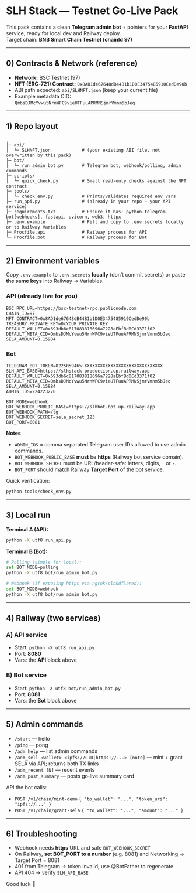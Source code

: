 # SLH Stack — Testnet Go‑Live Pack

This pack contains a clean **Telegram admin bot** + pointers for your **FastAPI** service, ready for local dev and Railway deploy.  
Target chain: **BNB Smart Chain Testnet (chainId 97)**

---

## 0) Contracts & Network (reference)
- **Network:** BSC Testnet (97)
- **NFT (ERC‑721) Contract:** `0x8AD1de67648dB44B1b1D0E3475485910CedDe90b`
- ABI path expected: `abi/SLHNFT.json` (keep your current file)
- Example metadata CID: `QmbsDJMcYvwu5NrnWFC9vieUTFuuAPRMNSjmrVmnm5bJeq`

---

## 1) Repo layout

```
.
├─ abi/
│  └─ SLHNFT.json            # (your existing ABI file, not overwritten by this pack)
├─ bot/
│  └─ run_admin_bot.py       # Telegram bot, webhook/polling, admin commands
├─ scripts/
│  └─ quick_check.py         # Small read‑only checks against the NFT contract
├─ tools/
│  └─ check_env.py           # Prints/validates required env vars
├─ run_api.py                # (already in your repo — your API service)
├─ requirements.txt          # Ensure it has: python-telegram-bot[webhooks], fastapi, uvicorn, web3, httpx
├─ .env.example              # Fill and copy to .env.secrets locally or to Railway Variables
├─ Procfile.api              # Railway process for API
└─ Procfile.bot              # Railway process for Bot
```

---

## 2) Environment variables

Copy `.env.example` to `.env.secrets` **locally** (don’t commit secrets) or paste **the same keys** into Railway → Variables.

### API (already live for you)
```
BSC_RPC_URL=https://bsc-testnet-rpc.publicnode.com
CHAIN_ID=97
NFT_CONTRACT=0x8AD1de67648dB44B1b1D0E3475485910CedDe90b
TREASURY_PRIVATE_KEY=0xYOUR_PRIVATE_KEY
DEFAULT_WALLET=0x693db6c817083818696a7228aEbfBd0Cd3371f02
DEFAULT_META_CID=QmbsDJMcYvwu5NrnWFC9vieUTFuuAPRMNSjmrVmnm5bJeq
SELA_AMOUNT=0.15984
```

### Bot
```
TELEGRAM_BOT_TOKEN=8225059465:XXXXXXXXXXXXXXXXXXXXXXXXXXXXXX
SLH_API_BASE=https://slhstack-production.up.railway.app
DEFAULT_WALLET=0x693db6c817083818696a7228aEbfBd0Cd3371f02
DEFAULT_META_CID=QmbsDJMcYvwu5NrnWFC9vieUTFuuAPRMNSjmrVmnm5bJeq
SELA_AMOUNT=0.15984
ADMIN_IDS=224223270

BOT_MODE=webhook
BOT_WEBHOOK_PUBLIC_BASE=https://slhbot-bot.up.railway.app
BOT_WEBHOOK_PATH=/tg
BOT_WEBHOOK_SECRET=sela_secret_123
BOT_PORT=8081
```

**Notes**
- `ADMIN_IDS` = comma separated Telegram user IDs allowed to use admin commands.
- `BOT_WEBHOOK_PUBLIC_BASE` **must** be **https** (Railway bot service domain).
- `BOT_WEBHOOK_SECRET` must be URL/header‑safe: letters, digits, `_` or `-`.
- `BOT_PORT` should match Railway **Target Port** of the bot service.

Quick verification:
```bash
python tools/check_env.py
```

---

## 3) Local run

**Terminal A (API):**
```bash
python -X utf8 run_api.py
```

**Terminal B (Bot):**
```bash
# Polling (simple for local):
set BOT_MODE=polling
python -X utf8 bot/run_admin_bot.py

# Webhook (if exposing https via ngrok/cloudflared):
set BOT_MODE=webhook
python -X utf8 bot/run_admin_bot.py
```

---

## 4) Railway (two services)

### A) API service
- Start: `python -X utf8 run_api.py`
- Port: **8080**
- Vars: the **API** block above

### B) Bot service
- Start: `python -X utf8 bot/run_admin_bot.py`
- Port: **8081**
- Vars: the **Bot** block above

---

## 5) Admin commands

- `/start` — hello
- `/ping` — pong
- `/adm_help` — list admin commands
- `/adm_sell <wallet> <ipfs://CID|https://...> [note]` — mint + grant SELA via API; returns both TX links
- `/adm_recent [N]` — recent events
- `/adm_post_summary` — posts go‑live summary card

API the bot calls:
- `POST /v1/chain/mint-demo` `{ "to_wallet": "...", "token_uri": "ipfs://..." }`
- `POST /v1/chain/grant-sela` `{ "to_wallet": "...", "amount": "..." }`

---

## 6) Troubleshooting
- Webhook needs **https** URL and safe `BOT_WEBHOOK_SECRET`
- On Railway, **set BOT_PORT to a number** (e.g. 8081) and Networking → Target Port = 8081
- 401 from Telegram → token invalid; use @BotFather to regenerate
- API 404 → verify `SLH_API_BASE`

Good luck 🚀
